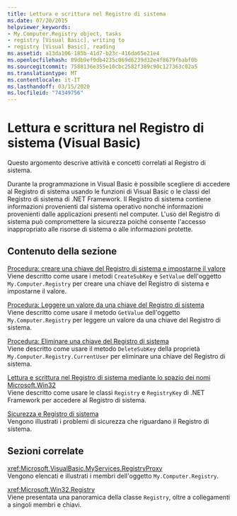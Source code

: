 ```yaml
---
title: Lettura e scrittura nel Registro di sistema
ms.date: 07/20/2015
helpviewer_keywords:
- My.Computer.Registry object, tasks
- registry [Visual Basic], writing to
- registry [Visual Basic], reading
ms.assetid: a13da106-185b-41d7-b23c-416da65e21e4
ms.openlocfilehash: 89db9ef9db4235c069d6239d32e4f8679fbabf0b
ms.sourcegitcommit: 7588136e355e10cbc2582f389c90c127363c02a5
ms.translationtype: MT
ms.contentlocale: it-IT
ms.lasthandoff: 03/15/2020
ms.locfileid: "74349756"
---
```

# <a name="reading-from-and-writing-to-the-registry-visual-basic"></a>Lettura e scrittura nel Registro di sistema (Visual Basic)

Questo argomento descrive attività e concetti correlati al Registro di sistema.  
  
 Durante la programmazione in Visual Basic è possibile scegliere di accedere al Registro di sistema usando le funzioni di Visual Basic o le classi del Registro di sistema di .NET Framework. Il Registro di sistema contiene informazioni provenienti dal sistema operativo nonché informazioni provenienti dalle applicazioni presenti nel computer. L'uso del Registro di sistema può compromettere la sicurezza poiché consente l'accesso inappropriato alle risorse di sistema o alle informazioni protette.  
  
## <a name="in-this-section"></a>Contenuto della sezione  

 [Procedura: creare una chiave del Registro di sistema e impostarne il valore](../../../../visual-basic/developing-apps/programming/computer-resources/how-to-create-a-registry-key-and-set-its-value.md)  
 Viene descritto come usare i metodi `CreateSubKey` e `SetValue` dell'oggetto `My.Computer.Registry` per creare una chiave del Registro di sistema e impostarne il valore.  
  
 [Procedura: Leggere un valore da una chiave del Registro di sistema](../../../../visual-basic/developing-apps/programming/computer-resources/how-to-read-a-value-from-a-registry-key.md)  
 Viene descritto come usare il metodo `GetValue` dell'oggetto `My.Computer.Registry` per leggere un valore da una chiave del Registro di sistema.  
  
 [Procedura: Eliminare una chiave del Registro di sistema](../../../../visual-basic/developing-apps/programming/computer-resources/how-to-delete-a-registry-key.md)  
 Viene descritto come usare il metodo `DeleteSubKey` della proprietà `My.Computer.Registry.CurrentUser` per eliminare una chiave del Registro di sistema.  
  
 [Lettura e scrittura nel Registro di sistema mediante lo spazio dei nomi Microsoft.Win32](../../../../visual-basic/developing-apps/programming/computer-resources/reading-from-and-writing-to-the-registry-using-the-microsoft-win32-namespace.md)  
 Viene descritto come usare le classi `Registry` e `RegistryKey` di .NET Framework per accedere al Registro di sistema.  
  
 [Sicurezza e Registro di sistema](../../../../visual-basic/developing-apps/programming/computer-resources/security-and-the-registry.md)  
 Vengono illustrati i problemi di sicurezza che riguardano il Registro di sistema.  
  
## <a name="related-sections"></a>Sezioni correlate  

 <xref:Microsoft.VisualBasic.MyServices.RegistryProxy>  
 Vengono elencati e illustrati i membri dell'oggetto `My.Computer.Registry`.  
  
 <xref:Microsoft.Win32.Registry>  
 Viene presentata una panoramica della classe `Registry`, oltre a collegamenti a singoli membri e chiavi.
